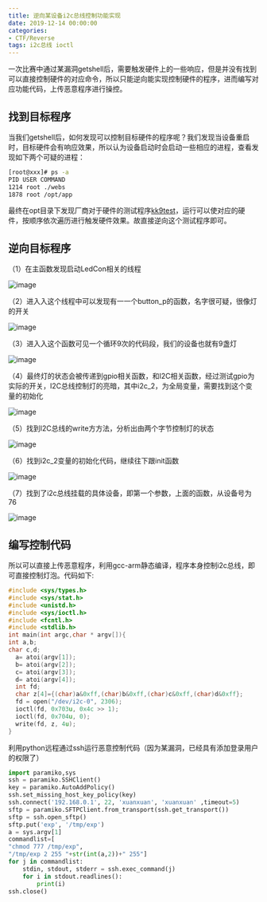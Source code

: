 ```yaml
---
title: 逆向某设备i2c总线控制功能实现
date: 2019-12-14 00:00:00
categories:
- CTF/Reverse
tags: i2c总线 ioctl
---
```


一次比赛中通过某漏洞getshell后，需要触发硬件上的一些响应，但是并没有找到可以直接控制硬件的对应命令，所以只能逆向能实现控制硬件的程序，进而编写对应功能代码，上传恶意程序进行操控。

## 找到目标程序

当我们getshell后，如何发现可以控制目标硬件的程序呢？我们发现当设备重启时，目标硬件会有响应效果，所以认为设备启动时会启动一些相应的进程，查看发现如下两个可疑的进程：

```bash
[root@xxx]# ps -a 
PID USER COMMAND 
1214 root ./webs 
1878 root /opt/app
```

最终在opt目录下发现厂商对于硬件的测试程序[kk9test]((https://xuanxuanblingbling.github.io/assets/attachment/kk9test))，运行可以使对应的硬件，按顺序依次遍历进行触发硬件效果。故直接逆向这个测试程序即可。

## 逆向目标程序

（1）在主函数发现启动LedCon相关的线程

![image](https://xuanxuanblingbling.github.io/assets/pic/kk/1.png)

（2）进⼊入这个线程中可以发现有⼀一个button_p的函数，名字很可疑，很像灯的开关

![image](https://xuanxuanblingbling.github.io/assets/pic/kk/2.png)

（3）进⼊入这个函数可⻅一个循环9次的代码段，我们的设备也就有9盏灯

![image](https://xuanxuanblingbling.github.io/assets/pic/kk/3.png)

（4）最终灯的状态会被传递到gpio相关函数，和I2C相关函数，经过测试gpio为实际的开关，I2C总线控制灯的亮暗，其中i2c_2，为全局变量，需要找到这个变量的初始化

![image](https://xuanxuanblingbling.github.io/assets/pic/kk/4.png)

（5）找到I2C总线的write⽅方法，分析出由两个字节控制灯的状态

![image](https://xuanxuanblingbling.github.io/assets/pic/kk/5.png)

（6）找到i2c_2变量的初始化代码，继续往下跟init函数

![image](https://xuanxuanblingbling.github.io/assets/pic/kk/6.png)

（7）找到了i2c总线挂载的具体设备，即第⼀个参数，上⾯的函数，从设备号为76

![image](https://xuanxuanblingbling.github.io/assets/pic/kk/7.png)

## 编写控制代码

所以可以直接上传恶意程序，利用gcc-arm静态编译，程序本身控制i2c总线，即可直接控制灯泡。代码如下:

```c
#include <sys/types.h>
#include <sys/stat.h>
#include <unistd.h>
#include <sys/ioctl.h>
#include <fcntl.h>
#include <stdlib.h>
int main(int argc,char * argv[]){
int a,b;
char c,d;
  a= atoi(argv[1]);
  b= atoi(argv[2]);
  c= atoi(argv[3]);
  d= atoi(argv[4]);
  int fd;
  char z[4]={(char)a&0xff,(char)b&0xff,(char)c&0xff,(char)d&0xff};
  fd = open("/dev/i2c-0", 2306);
  ioctl(fd, 0x703u, 0x4c >> 1);
  ioctl(fd, 0x704u, 0);
  write(fd, z, 4u);
}
```

利用python远程通过ssh运行恶意控制代码（因为某漏洞，已经具有添加登录用户的权限了）

```python
import paramiko,sys
ssh = paramiko.SSHClient()
key = paramiko.AutoAddPolicy()
ssh.set_missing_host_key_policy(key)
ssh.connect('192.168.0.1', 22, 'xuanxuan', 'xuanxuan' ,timeout=5)
sftp = paramiko.SFTPClient.from_transport(ssh.get_transport())
sftp = ssh.open_sftp()
sftp.put('exp', '/tmp/exp')
a = sys.argv[1]
commandlist=[
"chmod 777 /tmp/exp",
"/tmp/exp 2 255 "+str(int(a,2))+" 255"]
for j in commandlist:
    stdin, stdout, stderr = ssh.exec_command(j)
    for i in stdout.readlines():
        print(i)
ssh.close()
```